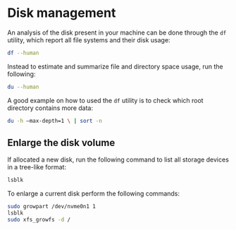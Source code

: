 # Disk management

An analysis of the disk present in your machine can be done through the ```df``` utility, which
report all file systems and their disk usage:

```sh
df --human 
```

Instead to estimate and summarize file and directory space usage, run the following:

``` sh
du --human 
```

A good example on how to used the ```df``` utility is to check which root directory contains more data:

```sh
du -h –max-depth=1 \ | sort -n
```

## Enlarge the disk volume

If allocated a new disk, run the following command to list all storage devices in a tree-like format:

``` sh
lsblk
```

To enlarge a current disk perform the following commands:

``` sh
sudo growpart /dev/nvme0n1 1
lsblk
sudo xfs_growfs -d /
```
<!--  Script to show the footer   -->
<html>
<script
    src="https://code.jquery.com/jquery-3.3.1.js"
    integrity="sha256-2Kok7MbOyxpgUVvAk/HJ2jigOSYS2auK4Pfzbm7uH60="
    crossorigin="anonymous">
</script>
<script>
$(function(){
  $("#footer").load("../footers/footer.html");
});
</script>
<body>
<div id="footer"></div>
</body>
</html>
